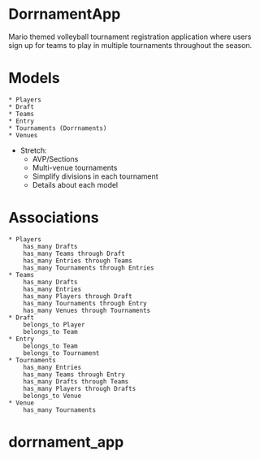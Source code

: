 # DorrnamentApp

Mario themed volleyball tournament registration application where users sign up for teams to play in multiple tournaments throughout the season. 

# Models

    * Players
    * Draft
    * Teams
    * Entry 
    * Tournaments (Dorrnaments)
    * Venues

* Stretch:
    * AVP/Sections
    * Multi-venue tournaments
    * Simplify divisions in each tournament
    * Details about each model

# Associations
    * Players 
        has_many Drafts
        has_many Teams through Draft
        has_many Entries through Teams
        has_many Tournaments through Entries
    * Teams 
        has_many Drafts
        has_many Entries
        has_many Players through Draft
        has_many Tournaments through Entry
        has_many Venues through Tournaments
    * Draft
        belongs_to Player
        belongs_to Team
    * Entry
        belongs_to Team
        belongs_to Tournament
    * Tournaments
        has_many Entries
        has_many Teams through Entry
        has_many Drafts through Teams
        has_many Players through Drafts
        belongs_to Venue
    * Venue
        has_many Tournaments

# dorrnament_app
